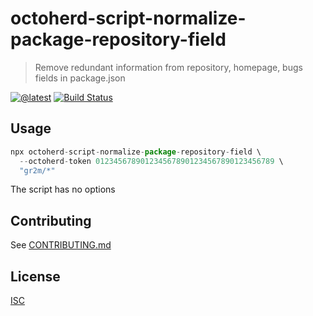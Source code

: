 # octoherd-script-normalize-package-repository-field

> Remove redundant information from repository, homepage, bugs fields in package.json

[![@latest](https://img.shields.io/npm/v/octoherd-script-normalize-package-repository-field.svg)](https://www.npmjs.com/package/octoherd-script-normalize-package-repository-field)
[![Build Status](https://github.com/gr2m/octoherd-script-normalize-package-repository-field/workflows/Test/badge.svg)](https://github.com/gr2m/octoherd-script-normalize-package-repository-field/actions?query=workflow%3ATest+branch%3Amain)

## Usage

```js
npx octoherd-script-normalize-package-repository-field \
  --octoherd-token 0123456789012345678901234567890123456789 \
  "gr2m/*"
```

The script has no options

## Contributing

See [CONTRIBUTING.md](CONTRIBUTING.md)

## License

[ISC](LICENSE.md)
